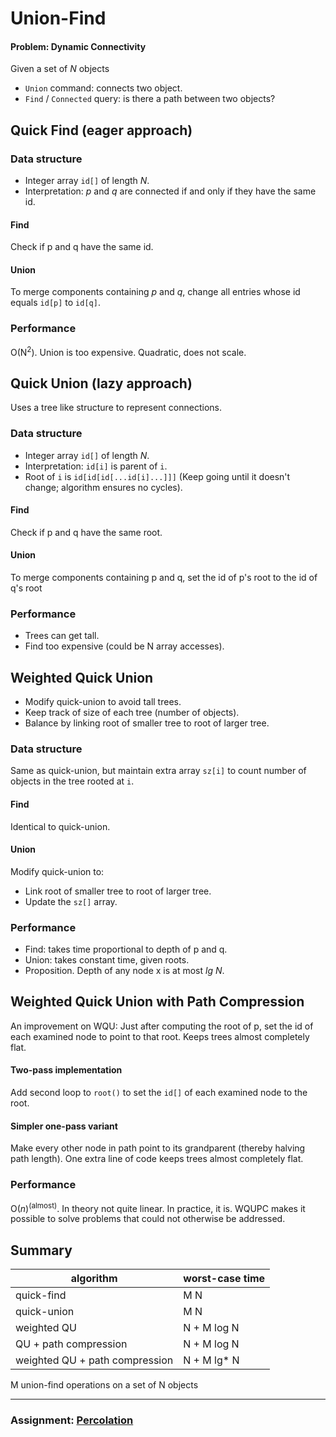 # Union-Find

#### Problem: Dynamic Connectivity
Given a set of *N* objects
- `Union` command: connects two object.
- `Find` / `Connected` query: is there a path between two objects?

## Quick Find (eager approach)

### Data structure
- Integer array `id[]` of length *N*.
- Interpretation: *p* and *q* are connected if and only if they have the same id.

#### Find
Check if p and q have the same id. 
#### Union
To merge components containing *p* and *q*, change all entries whose id equals `id[p]` to `id[q]`.

### Performance
O(N<sup>2</sup>). Union is too expensive. Quadratic, does not scale.

## Quick Union (lazy approach)
Uses a tree like structure to represent connections.

### Data structure
- Integer array `id[]` of length *N*.
- Interpretation: `id[i]` is parent of `i`.
- Root of `i` is `id[id[id[...id[i]...]]]` (Keep going until it doesn't change; algorithm ensures no cycles).

#### Find
Check if p and q have the same root.
#### Union
To merge components containing p and q,
set the id of p's root to the id of q's root

### Performance
- Trees can get tall.
- Find too expensive (could be N array accesses).

## Weighted Quick Union
- Modify quick-union to avoid tall trees.
- Keep track of size of each tree (number of objects).
- Balance by linking root of smaller tree to root of larger tree.

### Data structure
Same as quick-union, but maintain extra array `sz[i]`
to count number of objects in the tree rooted at `i`.

#### Find
Identical to quick-union.
#### Union
Modify quick-union to:
- Link root of smaller tree to root of larger tree.
- Update the `sz[]` array.

### Performance
- Find: takes time proportional to depth of p and q.
- Union: takes constant time, given roots.
- Proposition. Depth of any node x is at most *lg N*.

## Weighted Quick Union with Path Compression
An improvement on WQU:  Just after computing the root of p, set the id of each examined node to point to that root. Keeps trees almost completely flat.

#### Two-pass implementation
Add second loop to `root()` to set the `id[]` of each examined node to the root.
#### Simpler one-pass variant 
Make every other node in path point to its grandparent (thereby halving path length). One extra line of code keeps trees almost completely flat.

### Performance
O(*n*)<sup>(almost)</sup>. In theory not quite linear. In practice, it is. WQUPC makes it possible to solve problems that could not otherwise be addressed.

## Summary
algorithm | worst-case time 
---|---
quick-find| M N
quick-union| M N
weighted QU| N + M log N
QU + path compression| N + M log N
weighted QU + path compression| N + M lg* N
M union-find operations on a set of N objects

---

### Assignment: [Percolation](percolation/)